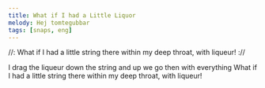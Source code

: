 ```yaml
---
title: What if I had a Little Liquor
melody: Hej tomtegubbar
tags: [snaps, eng]
---
```


//: What if I had a little string there
within my deep throat, with liqueur! ://

I drag the liqueur down the string
and up we go then with everything
What if I had a little string there
within my deep throat, with liqueur!
